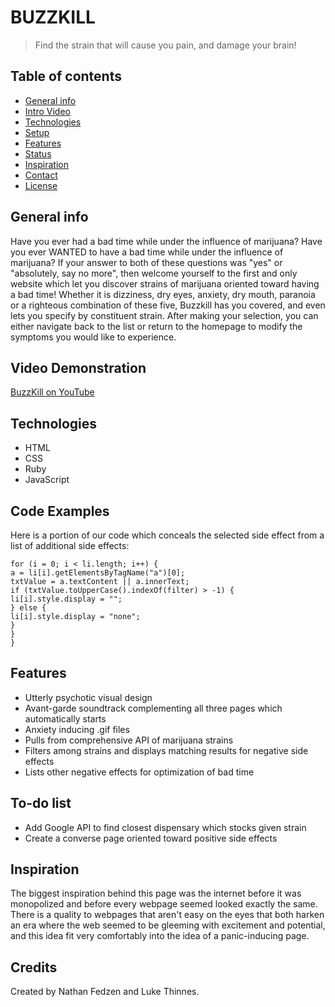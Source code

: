 # BUZZKILL

> Find the strain that will cause you pain, and damage your brain!

## Table of contents

* [General info](#general-info)
* [Intro Video](#intro-video)
* [Technologies](#technologies)
* [Setup](#setup)
* [Features](#features)
* [Status](#status)
* [Inspiration](#inspiration)
* [Contact](#contact)
* [License](#license)

## General info

Have you ever had a bad time while under the influence of marijuana?
Have you ever WANTED to have a bad time while under the influence of marijuana?
If your answer to both of these questions was "yes" or "absolutely, say no more", then welcome yourself to the first and only website which let you discover strains of marijuana oriented toward having a bad time!
Whether it is dizziness, dry eyes, anxiety, dry mouth, paranoia or a righteous combination of these five, Buzzkill has you covered, and even lets you specify by constituent strain.
After making your selection, you can either navigate back to the list or return to the homepage to modify the symptoms you would like to experience.

## Video Demonstration

[BuzzKill on YouTube](https://www.youtube.com/watch?v=z-5YC19Vcu0)

## Technologies

* HTML
* CSS
* Ruby
* JavaScript

## Code Examples

Here is a portion of our code which conceals the selected side effect from a list of additional side effects:

```
for (i = 0; i < li.length; i++) {
a = li[i].getElementsByTagName("a")[0];
txtValue = a.textContent || a.innerText;
if (txtValue.toUpperCase().indexOf(filter) > -1) {
li[i].style.display = "";
} else {
li[i].style.display = "none";
}
}
}
```

## Features

* Utterly psychotic visual design
* Avant-garde soundtrack complementing all three pages which automatically starts
* Anxiety inducing .gif files
* Pulls from comprehensive API of marijuana strains
* Filters among strains and displays matching results for negative side effects
* Lists other negative effects for optimization of bad time

## To-do list

* Add Google API to find closest dispensary which stocks given strain
* Create a converse page oriented toward positive side effects

## Inspiration

The biggest inspiration behind this page was the internet before it was monopolized and before every webpage seemed looked exactly the same. There is a quality to webpages that aren't easy on the eyes that both harken an era where the web seemed to be gleeming with excitement and potential, and this idea fit very comfortably into the idea of a panic-inducing page.

## Credits

Created by Nathan Fedzen and Luke Thinnes.
